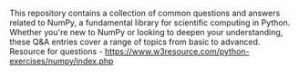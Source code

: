This repository contains a collection of common questions and answers related to NumPy, a fundamental library for scientific computing in Python. Whether you're new to NumPy or looking to deepen your understanding, these Q&A entries cover a range of topics from basic to advanced.
Resource for questions - https://www.w3resource.com/python-exercises/numpy/index.php

